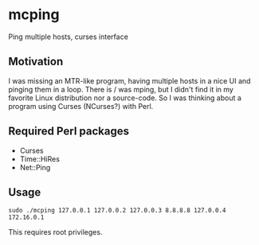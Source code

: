 # mcping
Ping multiple hosts, curses interface

## Motivation
I was missing an MTR-like program, having multiple hosts in a nice UI and pinging them in a loop. There is / was mping, but I didn't find it in my favorite Linux distribution nor a source-code. So I was thinking about a program using Curses (NCurses?) with Perl.

## Required Perl packages
* Curses
* Time::HiRes
* Net::Ping

## Usage
`sudo ./mcping 127.0.0.1 127.0.0.2 127.0.0.3 8.8.8.8 127.0.0.4 172.16.0.1`

This requires root privileges.

